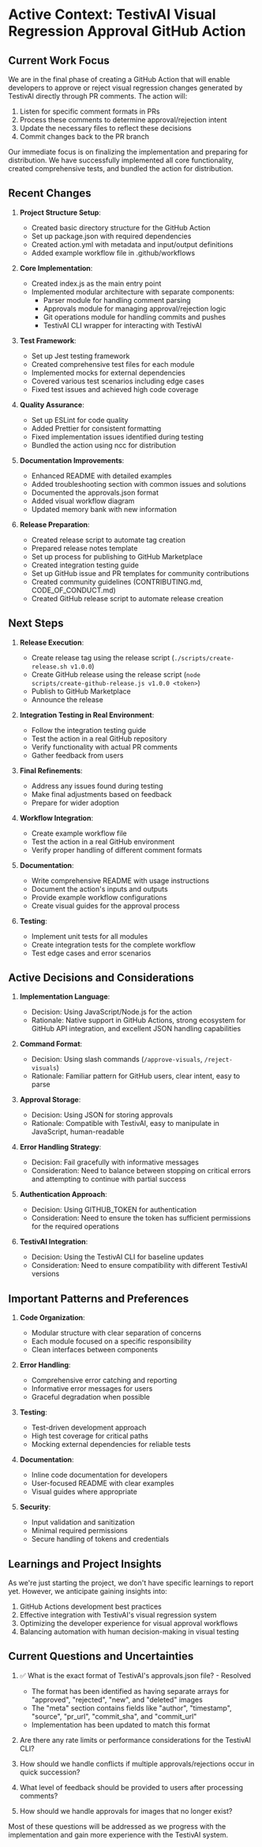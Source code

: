 # Active Context: TestivAI Visual Regression Approval GitHub Action

## Current Work Focus

We are in the final phase of creating a GitHub Action that will enable developers to approve or reject visual regression changes generated by TestivAI directly through PR comments. The action will:

1. Listen for specific comment formats in PRs
2. Process these comments to determine approval/rejection intent
3. Update the necessary files to reflect these decisions
4. Commit changes back to the PR branch

Our immediate focus is on finalizing the implementation and preparing for distribution. We have successfully implemented all core functionality, created comprehensive tests, and bundled the action for distribution.

## Recent Changes

1. **Project Structure Setup**:
   - Created basic directory structure for the GitHub Action
   - Set up package.json with required dependencies
   - Created action.yml with metadata and input/output definitions
   - Added example workflow file in .github/workflows

2. **Core Implementation**:
   - Created index.js as the main entry point
   - Implemented modular architecture with separate components:
     - Parser module for handling comment parsing
     - Approvals module for managing approval/rejection logic
     - Git operations module for handling commits and pushes
     - TestivAI CLI wrapper for interacting with TestivAI

3. **Test Framework**:
   - Set up Jest testing framework
   - Created comprehensive test files for each module
   - Implemented mocks for external dependencies
   - Covered various test scenarios including edge cases
   - Fixed test issues and achieved high code coverage

4. **Quality Assurance**:
   - Set up ESLint for code quality
   - Added Prettier for consistent formatting
   - Fixed implementation issues identified during testing
   - Bundled the action using ncc for distribution

5. **Documentation Improvements**:
   - Enhanced README with detailed examples
   - Added troubleshooting section with common issues and solutions
   - Documented the approvals.json format
   - Added visual workflow diagram
   - Updated memory bank with new information

6. **Release Preparation**:
   - Created release script to automate tag creation
   - Prepared release notes template
   - Set up process for publishing to GitHub Marketplace
   - Created integration testing guide
   - Set up GitHub issue and PR templates for community contributions
   - Created community guidelines (CONTRIBUTING.md, CODE_OF_CONDUCT.md)
   - Created GitHub release script to automate release creation

## Next Steps

1. **Release Execution**:
   - Create release tag using the release script (`./scripts/create-release.sh v1.0.0`)
   - Create GitHub release using the release script (`node scripts/create-github-release.js v1.0.0 <token>`)
   - Publish to GitHub Marketplace
   - Announce the release

2. **Integration Testing in Real Environment**:
   - Follow the integration testing guide
   - Test the action in a real GitHub repository
   - Verify functionality with actual PR comments
   - Gather feedback from users

3. **Final Refinements**:
   - Address any issues found during testing
   - Make final adjustments based on feedback
   - Prepare for wider adoption

3. **Workflow Integration**:
   - Create example workflow file
   - Test the action in a real GitHub environment
   - Verify proper handling of different comment formats

4. **Documentation**:
   - Write comprehensive README with usage instructions
   - Document the action's inputs and outputs
   - Provide example workflow configurations
   - Create visual guides for the approval process

5. **Testing**:
   - Implement unit tests for all modules
   - Create integration tests for the complete workflow
   - Test edge cases and error scenarios

## Active Decisions and Considerations

1. **Implementation Language**: 
   - Decision: Using JavaScript/Node.js for the action
   - Rationale: Native support in GitHub Actions, strong ecosystem for GitHub API integration, and excellent JSON handling capabilities

2. **Command Format**:
   - Decision: Using slash commands (`/approve-visuals`, `/reject-visuals`)
   - Rationale: Familiar pattern for GitHub users, clear intent, easy to parse

3. **Approval Storage**:
   - Decision: Using JSON for storing approvals
   - Rationale: Compatible with TestivAI, easy to manipulate in JavaScript, human-readable

4. **Error Handling Strategy**:
   - Decision: Fail gracefully with informative messages
   - Consideration: Need to balance between stopping on critical errors and attempting to continue with partial success

5. **Authentication Approach**:
   - Decision: Using GITHUB_TOKEN for authentication
   - Consideration: Need to ensure the token has sufficient permissions for the required operations

6. **TestivAI Integration**:
   - Decision: Using the TestivAI CLI for baseline updates
   - Consideration: Need to ensure compatibility with different TestivAI versions

## Important Patterns and Preferences

1. **Code Organization**:
   - Modular structure with clear separation of concerns
   - Each module focused on a specific responsibility
   - Clean interfaces between components

2. **Error Handling**:
   - Comprehensive error catching and reporting
   - Informative error messages for users
   - Graceful degradation when possible

3. **Testing**:
   - Test-driven development approach
   - High test coverage for critical paths
   - Mocking external dependencies for reliable tests

4. **Documentation**:
   - Inline code documentation for developers
   - User-focused README with clear examples
   - Visual guides where appropriate

5. **Security**:
   - Input validation and sanitization
   - Minimal required permissions
   - Secure handling of tokens and credentials

## Learnings and Project Insights

As we're just starting the project, we don't have specific learnings to report yet. However, we anticipate gaining insights into:

1. GitHub Actions development best practices
2. Effective integration with TestivAI's visual regression system
3. Optimizing the developer experience for visual approval workflows
4. Balancing automation with human decision-making in visual testing

## Current Questions and Uncertainties

1. ✅ What is the exact format of TestivAI's approvals.json file? - Resolved
   - The format has been identified as having separate arrays for "approved", "rejected", "new", and "deleted" images
   - The "meta" section contains fields like "author", "timestamp", "source", "pr_url", "commit_sha", and "commit_url"
   - Implementation has been updated to match this format

2. Are there any rate limits or performance considerations for the TestivAI CLI?
3. How should we handle conflicts if multiple approvals/rejections occur in quick succession?
4. What level of feedback should be provided to users after processing comments?
5. How should we handle approvals for images that no longer exist?

Most of these questions will be addressed as we progress with the implementation and gain more experience with the TestivAI system.
